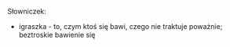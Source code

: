 Słowniczek: 
- igraszka - to, czym ktoś się bawi, czego nie traktuje poważnie; beztroskie bawienie się